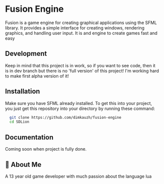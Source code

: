 # Fusion Engine

Fusion is a game engine for creating graphical applications using the SFML library. It provides a simple interface for creating windows, rendering graphics, and handling user input. It is and engine to create games fast and easy




## Development

Keep in mind that this project is in work, so if you want to see code, then it is in dev branch but there is no 'full version' of this project! I'm working hard to make first alpha version of it!


## Installation

Make sure you have SFML already installed.
To get this into your project, you just get this repository into your directory by running these command:

```bash
  git clone https://github.com/dimkauzh/fusion-engine
  cd SDLion
```

## Documentation

Coming soon when project is fully done.


## 🚀 About Me
A 13 year old game developer with much passion about the language lua

